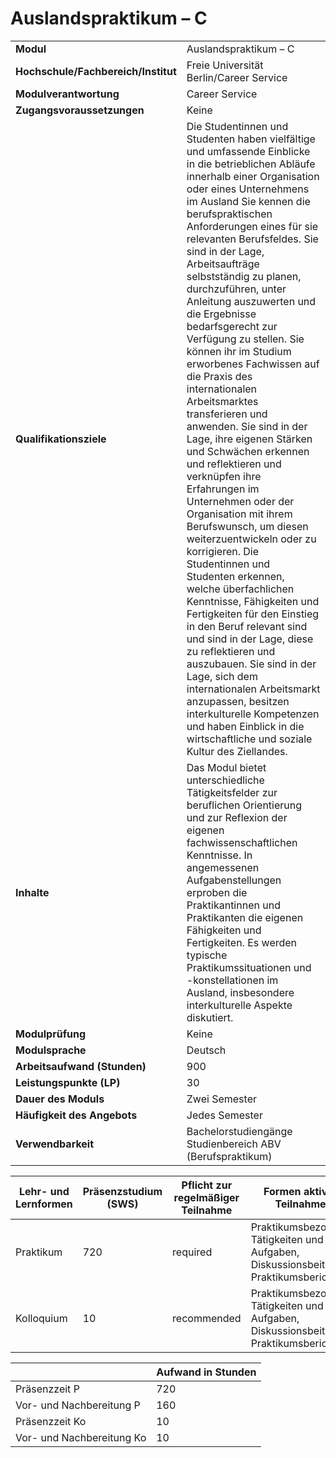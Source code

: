 # Auslandspraktikum – C
|                                    |   |
|------------------------------------|---|
|**Modul**                           | Auslandspraktikum – C |
|**Hochschule/Fachbereich/Institut** | Freie Universität Berlin/Career Service |
|**Modulverantwortung**              | Career Service |
|**Zugangsvoraussetzungen**          | Keine |
|**Qualifikationsziele**             | Die Studentinnen und Studenten haben vielfältige und umfassende Einblicke in die betrieblichen Abläufe innerhalb einer Organisation oder eines Unternehmens im Ausland Sie kennen die berufspraktischen Anforderungen eines für sie relevanten Berufsfeldes. Sie sind in der Lage, Arbeitsaufträge selbstständig zu planen, durchzuführen, unter Anleitung auszuwerten und die Ergebnisse bedarfsgerecht zur Verfügung zu stellen. Sie können ihr im Studium erworbenes Fachwissen auf die Praxis des internationalen Arbeitsmarktes transferieren und anwenden. Sie sind in der Lage, ihre eigenen Stärken und Schwächen erkennen und reflektieren und verknüpfen ihre Erfahrungen im Unternehmen oder der Organisation mit ihrem Berufswunsch, um diesen weiterzuentwickeln oder zu korrigieren. Die Studentinnen und Studenten erkennen, welche überfachlichen Kenntnisse, Fähigkeiten und Fertigkeiten für den Einstieg in den Beruf relevant sind und sind in der Lage, diese zu reflektieren und auszubauen. Sie sind in der Lage, sich dem internationalen Arbeitsmarkt anzupassen, besitzen interkulturelle Kompetenzen und haben Einblick in die wirtschaftliche und soziale Kultur des Ziellandes. |
|**Inhalte**                         | Das Modul bietet unterschiedliche Tätigkeitsfelder zur beruflichen Orientierung und zur Reflexion der eigenen fachwissenschaftlichen Kenntnisse. In angemessenen Aufgabenstellungen erproben die Praktikantinnen und Praktikanten die eigenen Fähigkeiten und Fertigkeiten. Es werden typische Praktikumssituationen und -konstellationen im Ausland, insbesondere interkulturelle Aspekte diskutiert. |
|**Modulprüfung**                    | Keine |
|**Modulsprache**                    | Deutsch |
|**Arbeitsaufwand (Stunden)**        | 900 |
|**Leistungspunkte (LP)**            | 30 |
|**Dauer des Moduls**                | Zwei Semester |
|**Häufigkeit des Angebots**         | Jedes Semester |
|**Verwendbarkeit**                  | Bachelorstudiengänge Studienbereich ABV (Berufspraktikum) |

| Lehr- und Lernformen | Präsenzstudium <br> (SWS) | Pflicht zur regelmäßiger Teilnahme | Formen aktiver Teilnahme |
| ---------------------|---------------------------|------------------------------------|------------------------- |
| Praktikum            | 720                       | required                           | Praktikumsbezogene Tätigkeiten und Aufgaben, Diskussionsbeiträge, Praktikumsbericht |
| Kolloquium           | 10                        | recommended                        | Praktikumsbezogene Tätigkeiten und Aufgaben, Diskussionsbeiträge, Praktikumsbericht |

|   | Aufwand in Stunden |
| - |--------------------|
| Präsenzzeit P                            | 720   |
| Vor- und Nachbereitung P                 | 160   |
| Präsenzzeit Ko                           | 10    |
| Vor- und Nachbereitung Ko                | 10    |
